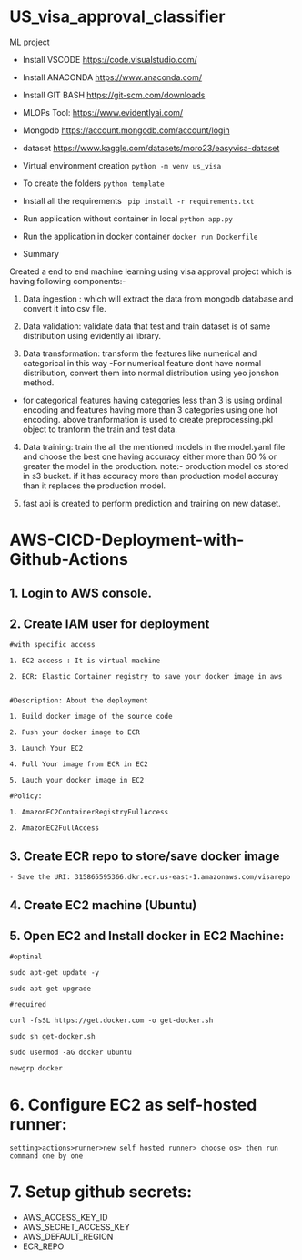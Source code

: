 # US_visa_approval_classifier
ML project

- Install VSCODE https://code.visualstudio.com/

- Install ANACONDA https://www.anaconda.com/

- Install GIT BASH https://git-scm.com/downloads

- MLOPs Tool: https://www.evidentlyai.com/

- Mongodb https://account.mongodb.com/account/login

- dataset https://www.kaggle.com/datasets/moro23/easyvisa-dataset

- Virtual environment creation
   ```python -m venv us_visa```

- To create the folders
   ```python template```

- Install all the requirements
   ``` pip install -r requirements.txt```

- Run application without container in local
   ```python app.py```
- Run the application in docker container
   ```docker run Dockerfile```
   
- Summary

Created a end to end machine learning using visa approval project which is having following components:-

1. Data ingestion : which will extract the data from mongodb database and convert it into csv file.

2. Data validation: validate data that test and train dataset is of same distribution using evidently ai library.

3. Data transformation: transform the features like numerical and categorical in this way
-For numerical feature dont have normal distribution, convert them into normal distribution using yeo jonshon method.
- for categorical features having categories less than 3 is using ordinal encoding and features having more than 3 categories using one hot encoding.
above tranformation is used to create preprocessing.pkl object to tranform the train and test data.

4. Data training: train the all the mentioned models in the model.yaml file and choose the best one having accuracy either more than 60 % or greater the model in the production.
note:- production model os stored in s3 bucket.
if it has accuracy more than production model accuray than it replaces the production model.

5. fast api is created to perform prediction and training on new dataset.





# AWS-CICD-Deployment-with-Github-Actions

## 1. Login to AWS console.

## 2. Create IAM user for deployment

	#with specific access

	1. EC2 access : It is virtual machine

	2. ECR: Elastic Container registry to save your docker image in aws


	#Description: About the deployment

	1. Build docker image of the source code

	2. Push your docker image to ECR

	3. Launch Your EC2 

	4. Pull Your image from ECR in EC2

	5. Lauch your docker image in EC2

	#Policy:

	1. AmazonEC2ContainerRegistryFullAccess

	2. AmazonEC2FullAccess

	
## 3. Create ECR repo to store/save docker image
    - Save the URI: 315865595366.dkr.ecr.us-east-1.amazonaws.com/visarepo

	
## 4. Create EC2 machine (Ubuntu) 

## 5. Open EC2 and Install docker in EC2 Machine:
	
	
	#optinal

	sudo apt-get update -y

	sudo apt-get upgrade
	
	#required

	curl -fsSL https://get.docker.com -o get-docker.sh

	sudo sh get-docker.sh

	sudo usermod -aG docker ubuntu

	newgrp docker
	
# 6. Configure EC2 as self-hosted runner:
    setting>actions>runner>new self hosted runner> choose os> then run command one by one


# 7. Setup github secrets:

   - AWS_ACCESS_KEY_ID
   - AWS_SECRET_ACCESS_KEY
   - AWS_DEFAULT_REGION
   - ECR_REPO

    



